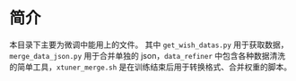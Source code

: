 # 简介

本目录下主要为微调中能用上的文件。
其中 `get_wish_datas.py` 用于获取数据，`merge_data_json.py` 用于合并单独的 json，`data_refiner` 中包含各种数据清洗的简单工具，`xtuner_merge.sh` 是在训练结束后用于转换格式、合并权重的脚本。